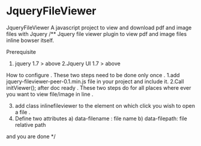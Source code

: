 JqueryFileViewer
================

JqueryFileViewer
A javascript project to view and download pdf and image files with Jquery 
/**
Jquery file viewer plugin to view pdf and image files inline bowser itself.

Prerequisite
1. jquery 1.7 > above
2.Jquery UI 1.7 > above

How to configure .
These two steps need to be done only once .
1.add jquery-fileviewer-peer-0.1.min.js  file in your project and include it.
2.Call initViewer(); after doc ready .
These two steps do for all places where ever you want to view  file/image in line .

3. add class inlinefileviewer to the element on which click you wish to open a file .
4. Define two attributes a) data-filename : file name b) data-filepath: file relative path

and you are done */
